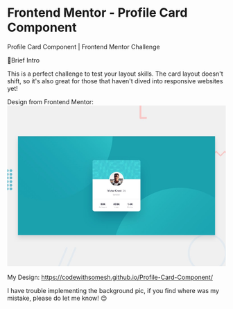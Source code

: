 # Frontend Mentor - Profile Card Component


Profile Card Component | Frontend Mentor Challenge

📝Brief Intro

This is a perfect challenge to test your layout skills. The card layout doesn't shift, so it's also great for those that haven't dived into responsive websites yet!

Design from Frontend Mentor:
![Design preview for the Profile card component coding challenge](./design/desktop-preview.jpg)

My Design:
https://codewithsomesh.github.io/Profile-Card-Component/


I have trouble implementing the background pic, if you find where was my mistake, please do let me know! 😊
